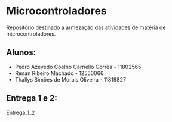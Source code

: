 # Microcontroladores
Reposítório destinado a armezação das atividades de matéria de microcontroladores. 

## Alunos:

- Pedro Azevedo Coelho Carriello Corrêa - 11802565
- Renan Ribeiro Machado - 12550066
- Thallys Simões de Morais Oliveira - 11819827

## Entrega 1 e 2: 

[Entrega_1_2](/Entrega%201%20e%202/Entrega_1_2.md)
